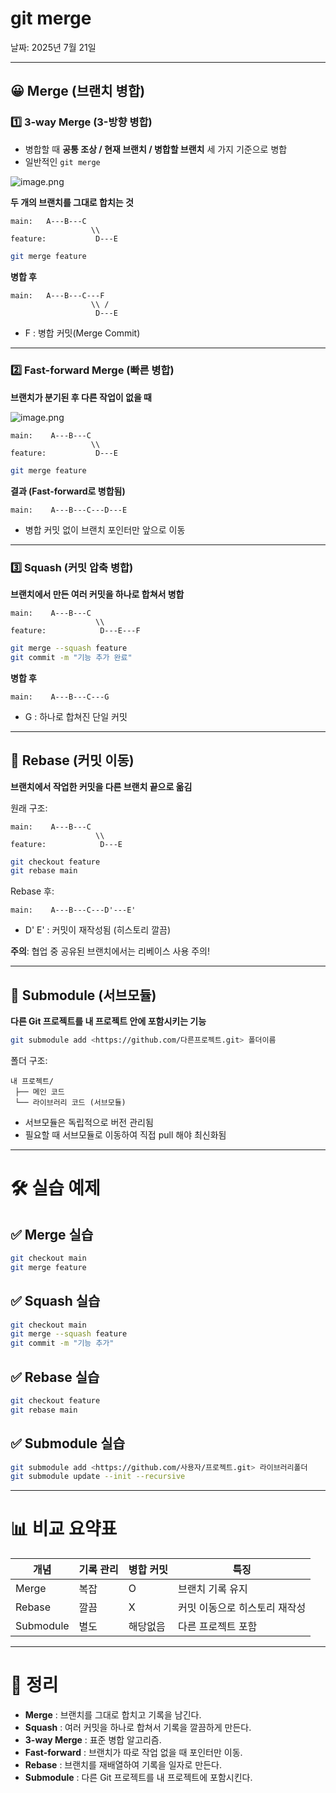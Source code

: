 # git merge

날짜: 2025년 7월 21일

---

## 😀 Merge (브랜치 병합)

### 1️⃣ **3-way Merge (3-방향 병합)**

- 병합할 때 **공통 조상 / 현재 브랜치 / 병합할 브랜치** 세 가지 기준으로 병합
- 일반적인 `git merge`

![image.png](git%20merge%2023482e0c2676806cae77da6671a303be/image.png)

**두 개의 브랜치를 그대로 합치는 것**

```
main:   A---B---C
                  \\
feature:           D---E

```

```bash
git merge feature

```

**병합 후**

```
main:   A---B---C---F
                  \\ /
                   D---E

```

- F : 병합 커밋(Merge Commit)

---

### 2️⃣ Fast-forward Merge (빠른 병합)

**브랜치가 분기된 후 다른 작업이 없을 때**

![image.png](git%20merge%2023482e0c2676806cae77da6671a303be/image%201.png)

```
main:    A---B---C
                  \\
feature:           D---E

```

```bash
git merge feature

```

**결과 (Fast-forward로 병합됨)**

```
main:    A---B---C---D---E

```

- 병합 커밋 없이 브랜치 포인터만 앞으로 이동

---

### 3️⃣ Squash (커밋 압축 병합)

**브랜치에서 만든 여러 커밋을 하나로 합쳐서 병합**

```
main:    A---B---C
                   \\
feature:            D---E---F

```

```bash
git merge --squash feature
git commit -m "기능 추가 완료"

```

**병합 후**

```
main:    A---B---C---G

```

- G : 하나로 합쳐진 단일 커밋

---

## 🤬 Rebase (커밋 이동)

**브랜치에서 작업한 커밋을 다른 브랜치 끝으로 옮김**

원래 구조:

```
main:    A---B---C
                   \\
feature:            D---E

```

```bash
git checkout feature
git rebase main

```

Rebase 후:

```
main:    A---B---C---D'---E'

```

- D' E' : 커밋이 재작성됨 (히스토리 깔끔)

**주의**: 협업 중 공유된 브랜치에서는 리베이스 사용 주의!

---

## 🥶 Submodule (서브모듈)

**다른 Git 프로젝트를 내 프로젝트 안에 포함시키는 기능**

```bash
git submodule add <https://github.com/다른프로젝트.git> 폴더이름

```

폴더 구조:

```
내 프로젝트/
 ├── 메인 코드
 └── 라이브러리 코드 (서브모듈)

```

- 서브모듈은 독립적으로 버전 관리됨
- 필요할 때 서브모듈로 이동하여 직접 pull 해야 최신화됨

---

# 🛠️ 실습 예제

## ✅ Merge 실습

```bash
git checkout main
git merge feature

```

## ✅ Squash 실습

```bash
git checkout main
git merge --squash feature
git commit -m "기능 추가"

```

## ✅ Rebase 실습

```bash
git checkout feature
git rebase main

```

## ✅ Submodule 실습

```bash
git submodule add <https://github.com/사용자/프로젝트.git> 라이브러리폴더
git submodule update --init --recursive

```

---

# 📊 비교 요약표

| 개념 | 기록 관리 | 병합 커밋 | 특징 |
| --- | --- | --- | --- |
| Merge | 복잡 | O | 브랜치 기록 유지 |
| Rebase | 깔끔 | X | 커밋 이동으로 히스토리 재작성 |
| Submodule | 별도 | 해당없음 | 다른 프로젝트 포함 |

---

# 🎯 정리

- **Merge** : 브랜치를 그대로 합치고 기록을 남긴다.
- **Squash** : 여러 커밋을 하나로 합쳐서 기록을 깔끔하게 만든다.
- **3-way Merge** : 표준 병합 알고리즘.
- **Fast-forward** : 브랜치가 따로 작업 없을 때 포인터만 이동.
- **Rebase** : 브랜치를 재배열하여 기록을 일자로 만든다.
- **Submodule** : 다른 Git 프로젝트를 내 프로젝트에 포함시킨다.